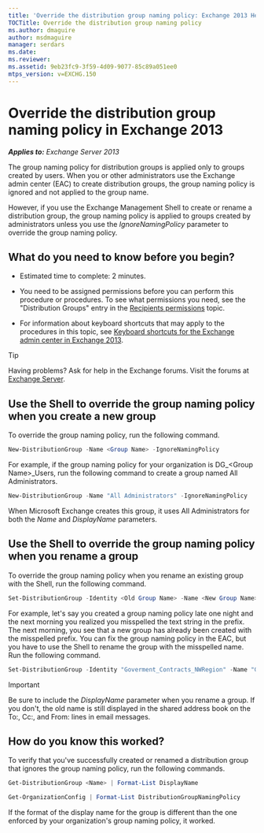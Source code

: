 ```yaml
---
title: 'Override the distribution group naming policy: Exchange 2013 Help'
TOCTitle: Override the distribution group naming policy
ms.author: dmaguire
author: msdmaguire
manager: serdars
ms.date:
ms.reviewer:
ms.assetid: 9eb23fc9-3f59-4d09-9077-85c89a051ee0
mtps_version: v=EXCHG.150
---
```


# Override the distribution group naming policy in Exchange 2013

_**Applies to:** Exchange Server 2013_

The group naming policy for distribution groups is applied only to groups created by users. When you or other administrators use the Exchange admin center (EAC) to create distribution groups, the group naming policy is ignored and not applied to the group name.

However, if you use the Exchange Management Shell to create or rename a distribution group, the group naming policy is applied to groups created by administrators unless you use the _IgnoreNamingPolicy_ parameter to override the group naming policy.

## What do you need to know before you begin?

- Estimated time to complete: 2 minutes.

- You need to be assigned permissions before you can perform this procedure or procedures. To see what permissions you need, see the "Distribution Groups" entry in the [Recipients permissions](https://technet.microsoft.com/library/5b690bcb-c6df-4511-90e1-08ca91f43b37.aspx) topic.

- For information about keyboard shortcuts that may apply to the procedures in this topic, see [Keyboard shortcuts for the Exchange admin center in Exchange 2013](keyboard-shortcuts-in-the-exchange-admin-center-2013-help.md).

> [!TIP]
> Having problems? Ask for help in the Exchange forums. Visit the forums at [Exchange Server](https://go.microsoft.com/fwlink/p/?linkId=60612).

## Use the Shell to override the group naming policy when you create a new group

To override the group naming policy, run the following command.

```powershell
New-DistributionGroup -Name <Group Name> -IgnoreNamingPolicy
```

For example, if the group naming policy for your organization is DG_\<Group Name\>_Users, run the following command to create a group named All Administrators.

```powershell
New-DistributionGroup -Name "All Administrators" -IgnoreNamingPolicy
```

When Microsoft Exchange creates this group, it uses All Administrators for both the _Name_ and _DisplayName_ parameters.

## Use the Shell to override the group naming policy when you rename a group

To override the group naming policy when you rename an existing group with the Shell, run the following command.

```powershell
Set-DistributionGroup -Identity <Old Group Name> -Name <New Group Name> -DisplayName <New Group Name> -IgnoreNamingPolicy
```

For example, let's say you created a group naming policy late one night and the next morning you realized you misspelled the text string in the prefix. The next morning, you see that a new group has already been created with the misspelled prefix. You can fix the group naming policy in the EAC, but you have to use the Shell to rename the group with the misspelled name. Run the following command.

```powershell
Set-DistributionGroup -Identity "Goverment_Contracts_NWRegion" -Name "Government_ContractEstimates_NWRegion" -DisplayName "Government_ContractEstimates_NWRegion" -IgnoreNamingPolicy
```

> [!IMPORTANT]
> Be sure to include the _DisplayName_ parameter when you rename a group. If you don't, the old name is still displayed in the shared address book on the To:, Cc:, and From: lines in email messages.

## How do you know this worked?

To verify that you've successfully created or renamed a distribution group that ignores the group naming policy, run the following commands.

```powershell
Get-DistributionGroup <Name> | Format-List DisplayName
```

```powershell
Get-OrganizationConfig | Format-List DistributionGroupNamingPolicy

```

If the format of the display name for the group is different than the one enforced by your organization's group naming policy, it worked.
